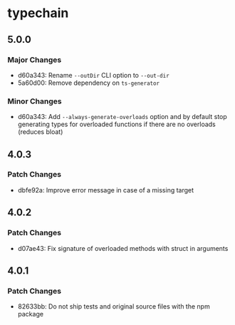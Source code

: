 # typechain

## 5.0.0

### Major Changes

- d60a343: Rename `--outDir` CLI option to `--out-dir`
- 5a60d00: Remove dependency on `ts-generator`

### Minor Changes

- d60a343: Add `--always-generate-overloads` option and by default stop generating types for overloaded functions if
  there are no overloads (reduces bloat)

## 4.0.3

### Patch Changes

- dbfe92a: Improve error message in case of a missing target

## 4.0.2

### Patch Changes

- d07ae43: Fix signature of overloaded methods with struct in arguments

## 4.0.1

### Patch Changes

- 82633bb: Do not ship tests and original source files with the npm package
